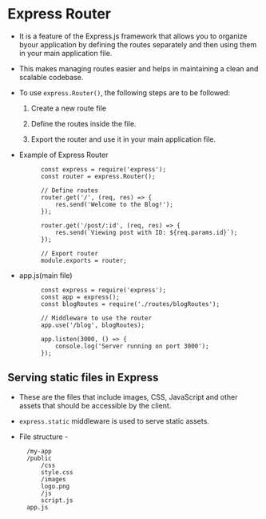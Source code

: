 # Express Router 

- It is a feature of the Express.js framework that allows you to organize byour application by defining the routes separately and then using them in your main application file. 

- This makes managing routes easier and helps in maintaining a clean and scalable codebase.

- To use `express.Router()`, the following steps are to be followed: 

    1. Create a new route file 

    2. Define the routes inside the file.

    3. Export the router and use it in your main application file. 

- Example of Express Router

            const express = require('express');
            const router = express.Router();

            // Define routes
            router.get('/', (req, res) => {
                res.send('Welcome to the Blog!');
            });

            router.get('/post/:id', (req, res) => {
                res.send(`Viewing post with ID: ${req.params.id}`);
            });

            // Export router
            module.exports = router;

- app.js(main file)
    
            const express = require('express');
            const app = express();
            const blogRoutes = require('./routes/blogRoutes');

            // Middleware to use the router
            app.use('/blog', blogRoutes);

            app.listen(3000, () => {
                console.log('Server running on port 3000');
            });


## Serving static files in Express 

- These are the files that include images, CSS, JavaScript and other assets that should be accessible by the client.

- `express.static` middleware is used to serve static assets. 

- File structure - 

        /my-app
        /public
            /css
            style.css
            /images
            logo.png
            /js
            script.js
        app.js
